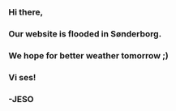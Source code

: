 ### Hi there,
### Our website is flooded in Sønderborg.
### We hope for better weather tomorrow ;)
### Vi ses!
### -JESO